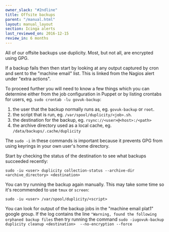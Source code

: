 ```yaml
---
owner_slack: "#2ndline"
title: Offsite backups
parent: "/manual.html"
layout: manual_layout
section: Icinga alerts
last_reviewed_on: 2016-12-15
review_in: 6 months
---
```


All of our offsite backups use duplicity. Most, but not all, are
encrypted using GPG.

If a backup fails then then start by looking at any output captured by
cron and sent to the "machine email" list. This is linked from the
Nagios alert under "extra actions".

To proceed further you will need to know a few things which you can
determine either from the job configuration in Puppet or by listing
crontabs for users, eg. `sudo crontab -lu govuk-backup`:

1.  the user that the backup normally runs as, eg. `govuk-backup` or
    `root`.
2.  the script that is run, eg. `/var/spool/duplicity/<job>.sh`.
3.  the destination for the backup, eg. `rsync://<user>@<host>:/<path>`
4.  the archive directory used as a local cache, eg.
    `/data/backups/.cache/duplicity`

<div class="admonition note">

The `sudo -i` in these commands is important because it prevents GPG
from using keyrings in your own user's home directory.

</div>

Start by checking the status of the destination to see what backups
succeeded recently:

    sudo -iu <user> duplicity collection-status --archive-dir <archive_directory> <destination>

You can try running the backup again manually. This may take some time
so it's recommended to use `tmux` or `screen`:

    sudo -iu <user> /var/spool/duplicity/<script>

You can look for output of the backup jobs in the "machine email plat1"
google group. If the log contains the line
`"Warning, found the following orphaned backup files` then try running
the command
`sudo -iugovuk-backup duplicity cleanup <destination>  --no-encryption --force`


